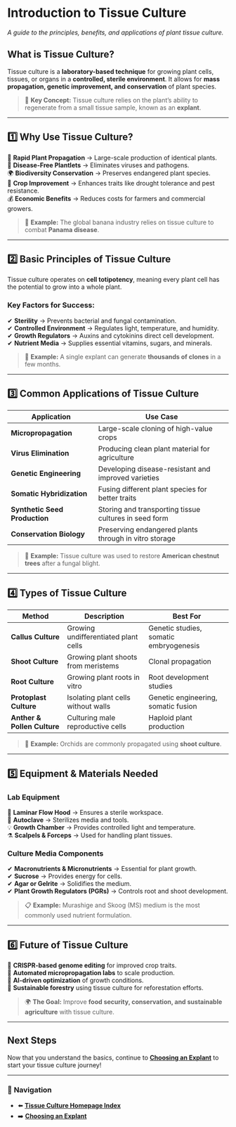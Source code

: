 # **Introduction to Tissue Culture**
_A guide to the principles, benefits, and applications of plant tissue culture._

## **What is Tissue Culture?**
Tissue culture is a **laboratory-based technique** for growing plant cells, tissues, or organs in a **controlled, sterile environment**. It allows for **mass propagation, genetic improvement, and conservation** of plant species.

> 🔬 **Key Concept:** Tissue culture relies on the plant’s ability to regenerate from a small tissue sample, known as an **explant**.

---

## **1️⃣ Why Use Tissue Culture?**
🌱 **Rapid Plant Propagation** → Large-scale production of identical plants.  
🦠 **Disease-Free Plantlets** → Eliminates viruses and pathogens.  
🌍 **Biodiversity Conservation** → Preserves endangered plant species.  
🌾 **Crop Improvement** → Enhances traits like drought tolerance and pest resistance.  
💰 **Economic Benefits** → Reduces costs for farmers and commercial growers.  

> 🚀 **Example:** The global banana industry relies on tissue culture to combat **Panama disease**.

---

## **2️⃣ Basic Principles of Tissue Culture**
Tissue culture operates on **cell totipotency**, meaning every plant cell has the potential to grow into a whole plant.

### **Key Factors for Success:**
✔ **Sterility** → Prevents bacterial and fungal contamination.  
✔ **Controlled Environment** → Regulates light, temperature, and humidity.  
✔ **Growth Regulators** → Auxins and cytokinins direct cell development.  
✔ **Nutrient Media** → Supplies essential vitamins, sugars, and minerals.  

> 🌿 **Example:** A single explant can generate **thousands of clones** in a few months.

---

## **3️⃣ Common Applications of Tissue Culture**
| **Application** | **Use Case** |
|---------------|------------|
| **Micropropagation** | Large-scale cloning of high-value crops |
| **Virus Elimination** | Producing clean plant material for agriculture |
| **Genetic Engineering** | Developing disease-resistant and improved varieties |
| **Somatic Hybridization** | Fusing different plant species for better traits |
| **Synthetic Seed Production** | Storing and transporting tissue cultures in seed form |
| **Conservation Biology** | Preserving endangered plants through in vitro storage |

> 🔬 **Example:** Tissue culture was used to restore **American chestnut trees** after a fungal blight.

---

## **4️⃣ Types of Tissue Culture**
| **Method** | **Description** | **Best For** |
|------------|---------------|------------|
| **Callus Culture** | Growing undifferentiated plant cells | Genetic studies, somatic embryogenesis |
| **Shoot Culture** | Growing plant shoots from meristems | Clonal propagation |
| **Root Culture** | Growing plant roots in vitro | Root development studies |
| **Protoplast Culture** | Isolating plant cells without walls | Genetic engineering, somatic fusion |
| **Anther & Pollen Culture** | Culturing male reproductive cells | Haploid plant production |

> 🌱 **Example:** Orchids are commonly propagated using **shoot culture**.

---

## **5️⃣ Equipment & Materials Needed**
### **Lab Equipment**
🧪 **Laminar Flow Hood** → Ensures a sterile workspace.  
🔬 **Autoclave** → Sterilizes media and tools.  
💡 **Growth Chamber** → Provides controlled light and temperature.  
⚗️ **Scalpels & Forceps** → Used for handling plant tissues.

### **Culture Media Components**
✔ **Macronutrients & Micronutrients** → Essential for plant growth.  
✔ **Sucrose** → Provides energy for cells.  
✔ **Agar or Gelrite** → Solidifies the medium.  
✔ **Plant Growth Regulators (PGRs)** → Controls root and shoot development.

> 📋 **Example:** Murashige and Skoog (MS) medium is the most commonly used nutrient formulation.

---

## **6️⃣ Future of Tissue Culture**
🔹 **CRISPR-based genome editing** for improved crop traits.  
🔹 **Automated micropropagation labs** to scale production.  
🔹 **AI-driven optimization** of growth conditions.  
🔹 **Sustainable forestry** using tissue culture for reforestation efforts.  

> 🌍 **The Goal:** Improve **food security, conservation, and sustainable agriculture** with tissue culture.

---

## **Next Steps**
Now that you understand the basics, continue to **[Choosing an Explant](/pages/choosing-an-explant.md)** to start your tissue culture journey!

---

### 🔗 **Navigation**
- ⬅️ **[Tissue Culture Homepage Index](/index.md)**
- ➡️ **[Choosing an Explant](/pages/choosing-an-explant.md)**
